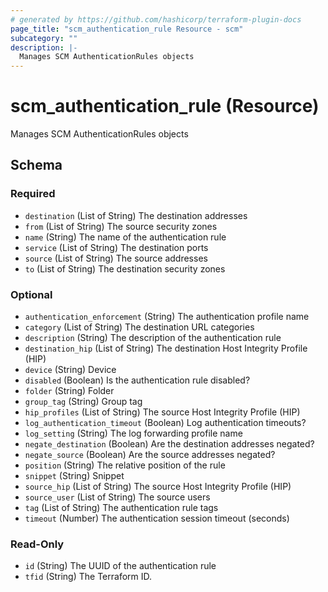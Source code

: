 ```yaml
---
# generated by https://github.com/hashicorp/terraform-plugin-docs
page_title: "scm_authentication_rule Resource - scm"
subcategory: ""
description: |-
  Manages SCM AuthenticationRules objects
---
```


# scm_authentication_rule (Resource)

Manages SCM AuthenticationRules objects



<!-- schema generated by tfplugindocs -->
## Schema

### Required

- `destination` (List of String) The destination addresses
- `from` (List of String) The source security zones
- `name` (String) The name of the authentication rule
- `service` (List of String) The destination ports
- `source` (List of String) The source addresses
- `to` (List of String) The destination security zones

### Optional

- `authentication_enforcement` (String) The authentication profile name
- `category` (List of String) The destination URL categories
- `description` (String) The description of the authentication rule
- `destination_hip` (List of String) The destination Host Integrity Profile (HIP)
- `device` (String) Device
- `disabled` (Boolean) Is the authentication rule disabled?
- `folder` (String) Folder
- `group_tag` (String) Group tag
- `hip_profiles` (List of String) The source Host Integrity Profile (HIP)
- `log_authentication_timeout` (Boolean) Log authentication timeouts?
- `log_setting` (String) The log forwarding profile name
- `negate_destination` (Boolean) Are the destination addresses negated?
- `negate_source` (Boolean) Are the source addresses negated?
- `position` (String) The relative position of the rule
- `snippet` (String) Snippet
- `source_hip` (List of String) The source Host Integrity Profile (HIP)
- `source_user` (List of String) The source users
- `tag` (List of String) The authentication rule tags
- `timeout` (Number) The authentication session timeout (seconds)

### Read-Only

- `id` (String) The UUID of the authentication rule
- `tfid` (String) The Terraform ID.
